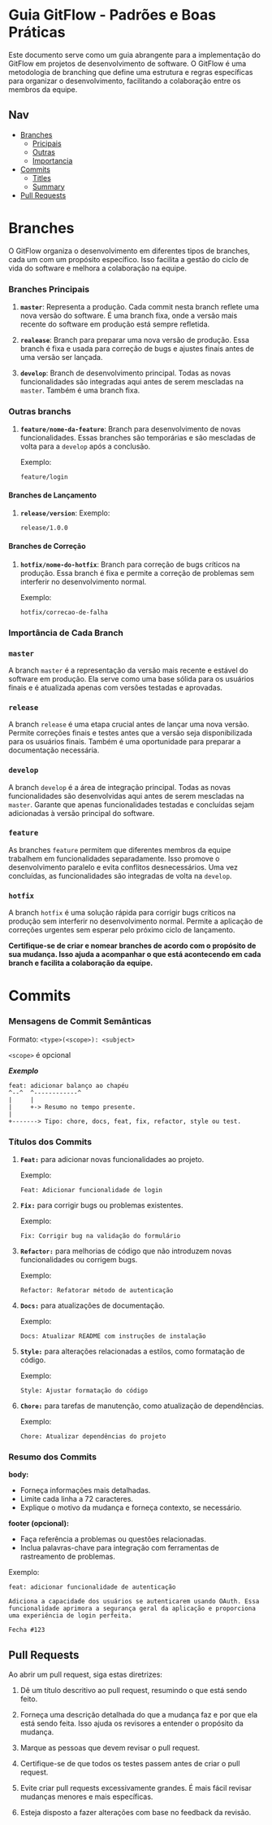 # Guia GitFlow - Padrões e Boas Práticas

Este documento serve como um guia abrangente para a implementação do GitFlow em projetos de desenvolvimento de software. O GitFlow é uma metodologia de branching que define uma estrutura e regras específicas para organizar o desenvolvimento, facilitando a colaboração entre os membros da equipe. 

## Nav
- [Branches](#branches)
   - [Pricipais](#branches-principais)
   - [Outras](#outras-branches)
   - [Importancia](#importância-de-cada-branch)
- [Commits](#commits)
   - [Titles](#commits-titles)
   - [Summary](#commits-summary)
- [Pull Requests](#pull-requests)


# Branches

O GitFlow organiza o desenvolvimento em diferentes tipos de branches, cada um com um propósito específico. Isso facilita a gestão do ciclo de vida do software e melhora a colaboração na equipe.

### Branches Principais

1. **`master`**: Representa a produção. Cada commit nesta branch reflete uma nova versão do software. É uma branch fixa, onde a versão mais recente do software em produção está sempre refletida.

2. **`realease`**: Branch para preparar uma nova versão de produção. Essa branch é fixa e usada para correção de bugs e ajustes finais antes de uma versão ser lançada.


3. **`develop`**: Branch de desenvolvimento principal. Todas as novas funcionalidades são integradas aqui antes de serem mescladas na `master`. Também é uma branch fixa.

### Outras branchs

1. **`feature/nome-da-feature`**: Branch para desenvolvimento de novas funcionalidades. Essas branches são temporárias e são mescladas de volta para a `develop` após a conclusão.

   Exemplo:
   ```
   feature/login
   ```

#### Branches de Lançamento

1. **`release/version`**: 
   Exemplo:
   ```
   release/1.0.0
   ```

#### Branches de Correção

1. **`hotfix/nome-do-hotfix`**: Branch para correção de bugs críticos na produção. Essa branch é fixa e permite a correção de problemas sem interferir no desenvolvimento normal.

   Exemplo:
   ```
   hotfix/correcao-de-falha
   ```

### Importância de Cada Branch

### `master`

A branch `master` é a representação da versão mais recente e estável do software em produção. Ela serve como uma base sólida para os usuários finais e é atualizada apenas com versões testadas e aprovadas.

### `release`

A branch `release` é uma etapa crucial antes de lançar uma nova versão. Permite correções finais e testes antes que a versão seja disponibilizada para os usuários finais. Também é uma oportunidade para preparar a documentação necessária.

### `develop`

A branch `develop` é a área de integração principal. Todas as novas funcionalidades são desenvolvidas aqui antes de serem mescladas na `master`. Garante que apenas funcionalidades testadas e concluídas sejam adicionadas à versão principal do software.

### `feature`

As branches `feature` permitem que diferentes membros da equipe trabalhem em funcionalidades separadamente. Isso promove o desenvolvimento paralelo e evita conflitos desnecessários. Uma vez concluídas, as funcionalidades são integradas de volta na `develop`.



### `hotfix`

A branch `hotfix` é uma solução rápida para corrigir bugs críticos na produção sem interferir no desenvolvimento normal. Permite a aplicação de correções urgentes sem esperar pelo próximo ciclo de lançamento.

**Certifique-se de criar e nomear branches de acordo com o propósito de sua mudança. Isso ajuda a acompanhar o que está acontecendo em cada branch e facilita a colaboração da equipe.**
# Commits

### Mensagens de Commit Semânticas

Formato: `<type>(<scope>): <subject>`

`<scope>` é opcional

***Exemplo***

```
feat: adicionar balanço ao chapéu
^--^  ^------------^
|     |
|     +-> Resumo no tempo presente.
|
+-------> Tipo: chore, docs, feat, fix, refactor, style ou test.
```

### Títulos dos Commits

1. **`Feat:`** para adicionar novas funcionalidades ao projeto.

   Exemplo:
   ```
   Feat: Adicionar funcionalidade de login
   ```

2. **`Fix:`** para corrigir bugs ou problemas existentes.

   Exemplo:
   ```
   Fix: Corrigir bug na validação do formulário
   ```

3. **`Refactor:`** para melhorias de código que não introduzem novas funcionalidades ou corrigem bugs.

   Exemplo:
   ```
   Refactor: Refatorar método de autenticação
   ```

4. **`Docs:`** para atualizações de documentação.

   Exemplo:
   ```
   Docs: Atualizar README com instruções de instalação
   ```

5. **`Style:`** para alterações relacionadas a estilos, como formatação de código.

   Exemplo:
   ```
   Style: Ajustar formatação do código
   ```

6. **`Chore:`** para tarefas de manutenção, como atualização de dependências.

   Exemplo:
   ```
   Chore: Atualizar dependências do projeto
   ```

### Resumo dos Commits

**body:**
- Forneça informações mais detalhadas.
- Limite cada linha a 72 caracteres.
- Explique o motivo da mudança e forneça contexto, se necessário.

**footer (opcional):**
- Faça referência a problemas ou questões relacionadas.
- Inclua palavras-chave para integração com ferramentas de rastreamento de problemas.

Exemplo:

```plaintext
feat: adicionar funcionalidade de autenticação

Adiciona a capacidade dos usuários se autenticarem usando OAuth. Essa funcionalidade aprimora a segurança geral da aplicação e proporciona uma experiência de login perfeita.

Fecha #123
```

## Pull Requests

Ao abrir um pull request, siga estas diretrizes:

1. Dê um título descritivo ao pull request, resumindo o que está sendo feito.

2. Forneça uma descrição detalhada do que a mudança faz e por que ela está sendo feita. Isso ajuda os revisores a entender o propósito da mudança.

3. Marque as pessoas que devem revisar o pull request.

4. Certifique-se de que todos os testes passem antes de criar o pull request.

5. Evite criar pull requests excessivamente grandes. É mais fácil revisar mudanças menores e mais específicas.

6. Esteja disposto a fazer alterações com base no feedback da revisão.


